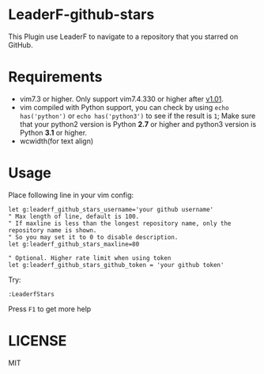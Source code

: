 # LeaderF-github-stars

This Plugin use LeaderF to navigate to a repository that you starred on GitHub.

# Requirements

 - vim7.3 or higher. Only support vim7.4.330 or higher after [v1.01](https://github.com/Yggdroot/LeaderF/releases/tag/v1.01).
 - vim compiled with Python support, you can check by using `echo has('python')` or `echo has('python3')` to see if the result is `1`; Make sure that your python2 version is Python **2.7** or higher and python3 version is Python **3.1** or higher.
 - wcwidth(for text align)
# Usage

Place following line in your vim config:
```Vim
let g:leaderf_github_stars_username='your github username'
" Max length of line, default is 100.
" If maxline is less than the longest repository name, only the repository name is shown.
" So you may set it to 0 to disable description.
let g:leaderf_github_stars_maxline=80

" Optional. Higher rate limit when using token
let g:leaderf_github_stars_github_token = 'your github token'
```
Try:
```Vim
:LeaderfStars
```
Press `F1` to get more help

# LICENSE
MIT


